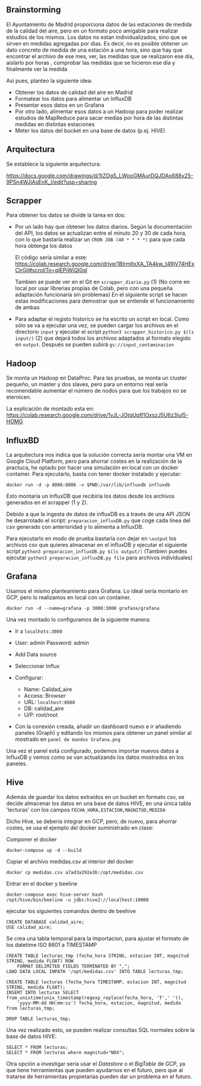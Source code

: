 ## Brainstorming

El Ayuntamiento de Madrid proporciona datos de las estaciones de medida de la calidad del aire, pero en un formato poco amigable para realizar estudios de los mismos. Los datos no estan individualizados, sino que se sirven en medidas agregadas por dias. Es decir, no es posible obtener un dato concreto de medida de una estación a una hora, sino que hay que encontrar el archivo de ese mes, ver, las medidas que se realizaron ese día, aislarlo por horas , comprobar las medidas que se hicieron ese día y finalmente ver la medida

Así pues, planteo la siguiente idea:

* Obtener los datos de calidad del aire en Madrid
* Formatear los datos para alimentar un InfluxDB
* Presentar esos datos en un Grafana
* Por otro lado, alimentar esos datos a un Hadoop para poder realizar estudios de MapReduce para sacar medias por hora de las distintas medidas en distintas estaciones
* Meter los datos del bucket en una base de datos (p.ej. HIVE)

## Arquitectura
Se establece la siguiente arquitectura:

https://docs.google.com/drawings/d/1tZDgS_LWooGMAurDQJDAo688y25-9PSn4WJjAsEnK_I/edit?usp=sharing

## Scrapper
Para obtener los datos se divide la tarea en dos:
* Por un lado hay que obtener los datos diarios. Según la documentación del API, los datos se actualizan entre el minuto 20 y 30 de cada hora, con lo que bastaría realizar un `CRON JOB (40 * * * *)` para que cada hora obtenga los datos

  El código sería similar a este:
https://colab.research.google.com/drive/1BlrmltxXA_TA4kw_t49jV74HExClrGjl#scrollTo=qIEPiWiQI0qI

  Tambien se puede ver en el Git en `scrapper_diario.py` (1) (No corre en local por usar librerias propias de Colab, pero con una pequeña adaptación funcionaría sin problemas) En el siguiente script se hacen estas modificaciones para demostrar que se entiende el funcionamiento de ambas

* Para adaptar el registo historico se ha escrito un script en local. Como sólo se va a ejecutar una vez,
se pueden cargar los archivos en el directorio `input` y ejecutar el script
 `python3 scrapper_historico.py $(ls input/)` (2) que dejará todos los archivos adaptados al formato
  elegido en `output`. Después se pueden subirá `gs://input_contaminacion`

## Hadoop

Se monta un Hadoop en DataProc. Para las pruebas, se monta un cluster pequeño, un master y dos slaves, pero para un 
entorno real sería recomendable aumentar el número de nodos para que los trabajos no se eternicen.

La explicación de montado esta en:
https://colab.research.google.com/drive/1vJL-JOtqUpfI1OxszJ5U6z3iuI5-HOMG

## InfluxBD
La arquitectura nos indica que la solución correcta sería montar una VM en Google Cloud Platform, pero para ahorrar costes en la realización de la practuca, he optado por hacer una simulación en local con un docker container.
Para ejecutarlo, basta con tener docker instalado y ejecutar:

`docker run -d -p 8086:8086 -v $PWD:/var/lib/influxdb influxdb`

Esto montaría un InfluxDB que recibiría los datos desde los archivos generados en el scrapper (1 y 2). 

Debido a que la ingesta de datos de influxDB es a través de una API JSON he desarrolado el script: `preparacion_influxDB.py` que coge cada linea del csv generado con anterioridad y lo alimenta a InfluxDB. 

Para ejecutarlo en modo de prueba bastaría con dejar en `\output` los archivos csv que quieres almacenar en el influxDB y ejecutar el siguiente script `python3 preparacion_influxDB.py $(ls output/)`  (Tambien puedes ejecutar `python3 preparacion_influxDB.py file` para archivos individuales)

## Grafana
Usamos el mismo planteamiento para Grafana. Lo ideal sería montarlo en GCP, pero lo realizamos en local con un container.

`docker run -d --name=grafana -p 3000:3000 grafana/grafana`

Una vez montado lo configuramos de la siguiente manera:

*  Ir a `localhots:3000`
*  User: admin Password: admin
*  Add Data source
*  Seleccionar Influx
*  Configurar:

   -  Name: Calidad_aire
   -  Access: Browser
   -  URL: `localhost:8080`
   -  DB: calidad_aire
   -  U/P: root/root
   
* Con la conexión creada, añadir un dashboard nuevo e ir añadiendo paneles (Graph) y editando los mismos para obtener un panel similar al mostrado en `panel de mandos Grafana.png`

Una vez el panel está configurado, podemos importar nuevos datos a InfluxDB y vemos como se van actualizando los datos mostrados en los paneles. 


## Hive
Además de guardar los datos extraidos en un bucket en formato csv, se decide almacenar los datos en una base de datos HIVE, en una única tabla 'lecturas' con los campos `FECHA_HORA,ESTACION,MAGNITUD,MEDIDA`

Dicho Hive, se deberia integrar en GCP, pero, de nuevo, para ahorrar costes, se usa el ejemplo del docker suministrado en clase:

Componer el docker
```
docker-compose up -d --build
```
Copiar el archivo medidas.csv al interior del docker

```
docker cp medidas.csv a7ad3a292e3b:/opt/medidas.csv
```

Entrar en el docker y beeline
```
docker-compose exec hive-server bash
/opt/hive/bin/beeline -u jdbc:hive2://localhost:10000
```

ejecutar los siguientes comandos dentro de beehive
```
CREATE DATABASE calidad_aire;
USE calidad_aire;
```
Se crea una tabla temporal para la importacion, para ajustar el formato de los datetime ISO 8601 a TIMESTAMP
```
CREATE TABLE lecturas_tmp (fecha_hora STRING, estacion INT, magnitud STRING, medida FLOAT) ROW 
    FORMAT DELIMITED FIELDS TERMINATED BY ",";
LOAD DATA LOCAL INPATH '/opt/medidas.csv' INTO TABLE lecturas_tmp;

CREATE TABLE lecturas (fecha_hora TIMESTAMP, estacion INT, magnitud STRING, medida FLOAT);
INSERT INTO lecturas SELECT from_unixtime(unix_timestamp(regexp_replace(fecha_hora, 'T',' ')), 
    'yyyy-MM-dd HH:mm:ss') fecha_hora, estacion, magnitud, medida  from lecturas_tmp;

DROP TABLE lecturas_tmp;
```
Una vez realizado esto, se pueden realizar consultas SQL normales sobre la base de datos HIVE:
```
SELECT * FROM lecturas;
SELECT * FROM lecturas where magnitud="NOX";
```

Otra opción a investigar sería usar el *Datastore* o el *BigTable* de GCP, ya que tiene herramientas que pueden ayudarnos en el futuro, pero que al tratarse de herramientas propietarias pueden dar un problema en el futuro.
